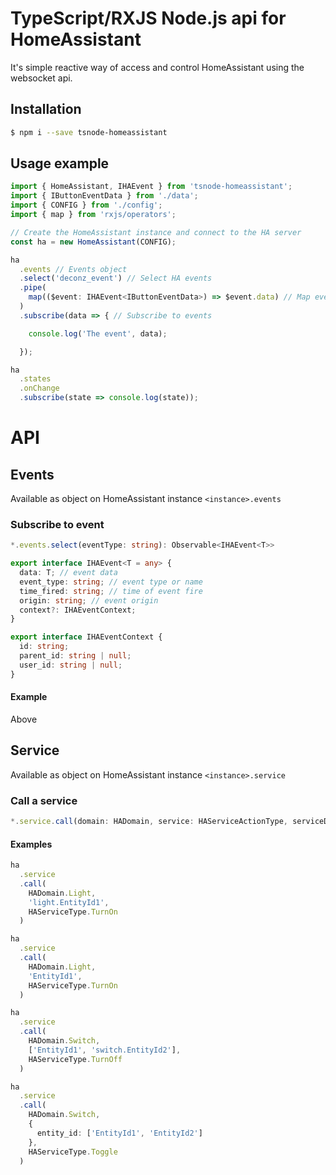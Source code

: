 # TypeScript/RXJS Node.js api for HomeAssistant

It's simple reactive way of access and control HomeAssistant using the
websocket api.

## Installation

```bash
$ npm i --save tsnode-homeassistant
```

## Usage example

```typescript
import { HomeAssistant, IHAEvent } from 'tsnode-homeassistant';
import { IButtonEventData } from './data';
import { CONFIG } from './config';
import { map } from 'rxjs/operators';

// Create the HomeAssistant instance and connect to the HA server
const ha = new HomeAssistant(CONFIG);

ha
  .events // Events object
  .select('deconz_event') // Select HA events
  .pipe(
    map(($event: IHAEvent<IButtonEventData>) => $event.data) // Map event
  )
  .subscribe(data => { // Subscribe to events

    console.log('The event', data);

  });

ha
  .states
  .onChange
  .subscribe(state => console.log(state));

```

# API

## Events

Available as object on HomeAssistant instance `<instance>.events`

### Subscribe to event

```typescript
*.events.select(eventType: string): Observable<IHAEvent<T>>
```

```typescript
export interface IHAEvent<T = any> {
  data: T; // event data
  event_type: string; // event type or name
  time_fired: string; // time of event fire
  origin: string; // event origin 
  context?: IHAEventContext;
}

export interface IHAEventContext {
  id: string;
  parent_id: string | null;
  user_id: string | null;
}
```

#### Example

Above

## Service

Available as object on HomeAssistant instance `<instance>.service`

### Call a service

```typescript
*.service.call(domain: HADomain, service: HAServiceActionType, serviceDataOrEntity?: any): Observable<IHAResultMessage>
```

#### Examples

```typescript
ha
  .service
  .call(
    HADomain.Light,
    'light.EntityId1',
    HAServiceType.TurnOn
  )
```

```typescript
ha
  .service
  .call(
    HADomain.Light,
    'EntityId1',
    HAServiceType.TurnOn
  )
```

```typescript
ha
  .service
  .call(
    HADomain.Switch,
    ['EntityId1', 'switch.EntityId2'],
    HAServiceType.TurnOff
  )
```

```typescript
ha
  .service
  .call(
    HADomain.Switch,
    {
      entity_id: ['EntityId1', 'EntityId2']
    },
    HAServiceType.Toggle
  )
```

